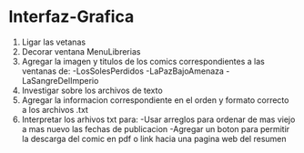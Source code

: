 # Interfaz-Grafica
1. Ligar las vetanas 
2. Decorar ventana MenuLibrerias
3. Agregar la imagen y titulos de los comics correspondientes a las ventanas de: 
   -LosSolesPerdidos
   -LaPazBajoAmenaza
   -LaSangreDelImperio
4. Investigar sobre los archivos de texto
5. Agregar la informacion correspondiente en el orden y formato correcto a los archivos .txt
6. Interpretar los arhivos txt para: 
   -Usar arreglos para ordenar de mas viejo a mas nuevo las fechas de publicacion 
   -Agregar un boton para permitir la descarga del comic en pdf o link hacia una pagina web del resumen 
